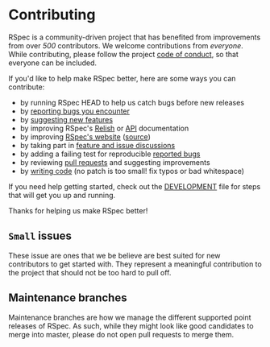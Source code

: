 <!---
This file was generated on 2016-09-28T20:00:38+10:00 from the rspec-dev repo.
DO NOT modify it by hand as your changes will get lost the next time it is generated.
-->

# Contributing

RSpec is a community-driven project that has benefited from improvements from over *500* contributors.
We welcome contributions from *everyone*. While contributing, please follow the project [code of conduct](CODE_OF_CONDUCT.md), so that everyone can be included.

If you'd like to help make RSpec better, here are some ways you can contribute:

  - by running RSpec HEAD to help us catch bugs before new releases
  - by [reporting bugs you encounter](https://github.com/rspec/rspec-core/issues/new)
  - by [suggesting new features](https://github.com/rspec/rspec-core/issues/new)
  - by improving RSpec's [Relish](https://relishapp.com/rspec) or [API](http://rspec.info/documentation/) documentation
  - by improving [RSpec's website](http://rspec.info/) ([source](https://github.com/rspec/rspec.github.io))
  - by taking part in [feature and issue discussions](https://github.com/rspec/rspec-core/issues)
  - by adding a failing test for reproducible [reported bugs](https://github.com/rspec/rspec-core/issues)
  - by reviewing [pull requests](https://github.com/rspec/rspec-core/pulls) and suggesting improvements
  - by [writing code](DEVELOPMENT.md) (no patch is too small! fix typos or bad whitespace)

If you need help getting started, check out the [DEVELOPMENT](DEVELOPMENT.md) file for steps that will get you up and running.

Thanks for helping us make RSpec better!

## `Small` issues

These issue are ones that we be believe are best suited for new contributors to
get started with. They represent a meaningful contribution to the project that
should not be too hard to pull off.

## Maintenance branches

Maintenance branches are how we manage the different supported point releases
of RSpec. As such, while they might look like good candidates to merge into
master, please do not open pull requests to merge them.
